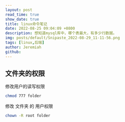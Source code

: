 ```yaml
---
layout: post
read_time: true
show_date: true
title: linux命令笔记
date: 2022-08-25 09:04:09 +0800
description: 想知道mysql库中，哪个表最大，有多少行数据。
img: posts/default/Snipaste_2022-08-29_11-11-56.png
tags: [linux,后端]
author: Jeremiah
github: 
---
```


## 文件夹的权限

修改用户的读写权限

```sh
chmod 777 folder
```

修改 文件夹 的 用户权限

```sh
chown -R root folder
```